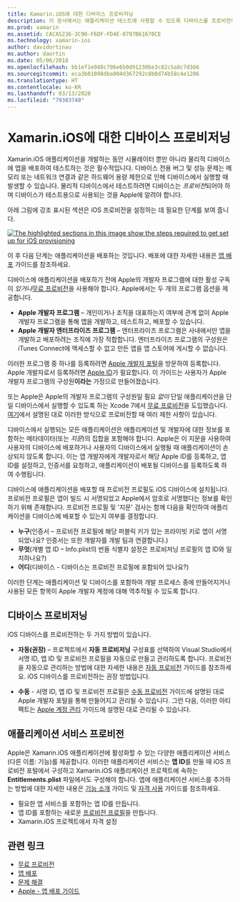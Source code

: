 ```yaml
---
title: Xamarin.iOS에 대한 디바이스 프로비저닝
description: 이 문서에서는 애플리케이션 테스트에 사용할 수 있도록 디바이스를 프로비전하는 방법을 설명합니다. 또한 푸시 알림과 같은 기능을 사용할 수 있도록 앱을 구성하는 방법을 설명합니다.
ms.prod: xamarin
ms.assetid: CACA5236-3C90-F6DF-FD4E-0797B61670CE
ms.technology: xamarin-ios
author: davidortinau
ms.author: daortin
ms.date: 05/06/2018
ms.openlocfilehash: bb1ef1e948c796e6b0d91230be3c82c5a8c7d366
ms.sourcegitcommit: eca3b01098dba004d367292c8b0d74b58c4e1206
ms.translationtype: HT
ms.contentlocale: ko-KR
ms.lasthandoff: 03/13/2020
ms.locfileid: "79303740"
---
```

# <a name="device-provisioning-for-xamarinios"></a>Xamarin.iOS에 대한 디바이스 프로비저닝

Xamarin.iOS 애플리케이션을 개발하는 동안 시뮬레이터 뿐만 아니라 물리적 디바이스에 앱을 배포하여 테스트하는 것은 필수적입니다. 디바이스 전용 버그 및 성능 문제는 메모리 또는 네트워크 연결과 같은 하드웨어 용량 제한으로 인해 디바이스에서 실행할 때 발생할 수 있습니다. 물리적 디바이스에서 테스트하려면 디바이스는 *프로비전*되어야 하며 디바이스가 테스트용으로 사용되는 것을 Apple에 알려야 합니다.

아래 그림에 강조 표시된 섹션은 iOS 프로비전을 설정하는 데 필요한 단계를 보여 줍니다.

[![](images/provisioningdiagram.png "The highlighted sections in this image show the steps required to get set up for iOS provisioning")](images/provisioningdiagram.png#lightbox)

이 후 다음 단계는 애플리케이션을 배포하는 것입니다. 배포에 대한 자세한 내용은 [앱 배포](~/ios/deploy-test/app-distribution/index.md) 가이드를 참조하세요.

디바이스에 애플리케이션을 배포하기 전에 Apple의 개발자 프로그램에 대한 활성 구독이 *있거나*[무료 프로비전](~/ios/get-started/installation/device-provisioning/free-provisioning.md)을 사용해야 합니다. Apple에서는 두 개의 프로그램 옵션을 제공합니다.

- **Apple 개발자 프로그램** – 개인이거나 조직을 대표하는지 여부에 관계 없이 Apple 개발자 프로그램을 통해 앱을 개발하고, 테스트하고, 배포할 수 있습니다.
- **Apple 개발자 엔터프라이즈 프로그램** – 엔터프라이즈 프로그램은 사내에서만 앱을 개발하고 배포하려는 조직에 가장 적합합니다. 엔터프라이즈 프로그램의 구성원은 iTunes Connect에 액세스할 수 없고 만든 앱을 앱 스토어에 게시할 수 없습니다.

이러한 프로그램 중 하나를 등록하려면 [Apple 개발자 포털](https://developer.apple.com/programs/enroll/)을 방문하여 등록합니다. Apple 개발자로서 등록하려면 [Apple ID](https://appleid.apple.com/)가 필요합니다. 이 가이드는 사용자가 Apple 개발자 프로그램의 구성원**이라는** 가정으로 만들어졌습니다.

또는 Apple은 Apple의 개발자 프로그램의 구성원일 필요 *없이* 단일 애플리케이션을 단일 디바이스에서 실행할 수 있도록 하는 Xcode 7에서 [무료 프로비전](~/ios/get-started/installation/device-provisioning/free-provisioning.md)을 도입했습니다. [여기](~/ios/get-started/installation/device-provisioning/free-provisioning.md#limitations)에서 설명된 대로 이러한 방식으로 프로비전할 때 여러 제한 사항이 있습니다.

디바이스에서 실행되는 모든 애플리케이션은 애플리케이션 및 개발자에 대한 정보를 포함하는 메타데이터(또는 *지문*)의 집합을 포함해야 합니다. Apple은 이 지문을 사용하여 사용자의 디바이스에 배포하거나 사용자의 디바이스에서 실행될 때 애플리케이션이 손상되지 않도록 합니다. 이는 앱 개발자에게 개발자로서 해당 Apple ID를 등록하고, 앱 ID를 설정하고, 인증서를 요청하고, 애플리케이션이 배포될 디바이스를 등록하도록 하여 수행됩니다.

디바이스에 애플리케이션을 배포할 때 프로비전 프로필도 iOS 디바이스에 설치됩니다. 프로비전 프로필은 앱이 빌드 시 서명되었고 Apple에서 암호로 서명했다는 정보를 확인하기 위해 존재합니다. 프로비전 프로필 및 '지문' 검사는 함께 다음을 확인하여 애플리케이션을 디바이스에 배포할 수 있는지 여부를 결정합니다.

- **누구**(인증서 – 프로비전 프로필에 해당 퍼블릭 키가 있는 프라이빗 키로 앱이 서명되었나요? 인증서는 또한 개발자를 개발 팀과 연결합니다.)
- **무엇**(개별 앱 ID – Info.plist의 번들 식별자 설정은 프로비저닝 프로필의 앱 ID와 일치하나요?)
- **어디**(디바이스 - 디바이스는 프로비전 프로필에 포함되어 있나요?)

이러한 단계는 애플리케이션 및 디바이스를 포함하여 개발 프로세스 중에 만들어지거나 사용된 모든 항목이 Apple 개발자 계정에 대해 역추적될 수 있도록 합니다.

## <a name="provisioning-your-device"></a>디바이스 프로비저닝

iOS 디바이스를 프로비전하는 두 가지 방법이 있습니다.

- **자동(권장)** – 프로젝트에서 **자동 프로비저닝** 구성표를 선택하여 Visual Studio에서 서명 ID, 앱 ID 및 프로비전 프로필을 자동으로 만들고 관리하도록 합니다. 프로비전을 자동으로 관리하는 방법에 대한 자세한 내용은 [자동 프로비전](automatic-provisioning.md) 가이드를 참조하세요. iOS 디바이스를 프로비전하는 권장 방법입니다.

- **수동** - 서명 ID, 앱 ID 및 프로비전 프로필은 [수동 프로비전](manual-provisioning.md) 가이드에 설명된 대로 Apple 개발자 포털을 통해 만들어지고 관리될 수 있습니다. 그런 다음, 이러한 아티팩트는 [Apple 계정 관리](~/cross-platform/macios/apple-account-management.md) 가이드에 설명된 대로 관리될 수 있습니다.

## <a name="provisioning-for-application-services"></a>애플리케이션 서비스 프로비전

Apple은 Xamarin.iOS 애플리케이션에 활성화할 수 있는 다양한 애플리케이션 서비스(다른 이름: 기능)를 제공합니다. 이러한 애플리케이션 서비스는 **앱 ID**를 만들 때 iOS 프로비전 포털에서 구성하고 Xamarin.iOS 애플리케이션 프로젝트에 속하는 **Entitlements.plist** 파일에서도 구성해야 합니다. 앱에 애플리케이션 서비스를 추가하는 방법에 대한 자세한 내용은 [기능 소개](~/ios/deploy-test/provisioning/capabilities/index.md) 가이드 및 [자격 사용](~/ios/deploy-test/provisioning/entitlements.md) 가이드를 참조하세요.

- 필요한 앱 서비스를 포함하는 앱 ID를 만듭니다.
- 앱 ID를 포함하는 새로운 [프로비전 프로필](#provisioning-your-device)을 만듭니다.
- Xamarin.iOS 프로젝트에서 자격 설정

## <a name="related-links"></a>관련 링크

- [무료 프로비전](~/ios/get-started/installation/device-provisioning/free-provisioning.md)
- [앱 배포](~/ios/deploy-test/app-distribution/index.md)
- [문제 해결](~/ios/deploy-test/troubleshooting.md)
- [Apple - 앱 배포 가이드](https://developer.apple.com/library/ios/documentation/IDEs/Conceptual/AppDistributionGuide/Introduction/Introduction.html)
